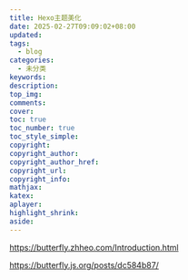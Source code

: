 ```yaml
---
title: Hexo主题美化
date: 2025-02-27T09:09:02+08:00
updated: 
tags: 
  - blog
categories:
  - 未分类
keywords:
description:
top_img:
comments:
cover:
toc: true
toc_number: true
toc_style_simple:
copyright:
copyright_author:
copyright_author_href:
copyright_url:
copyright_info:
mathjax:
katex:
aplayer:
highlight_shrink:
aside:
---
```


https://butterfly.zhheo.com/Introduction.html


https://butterfly.js.org/posts/dc584b87/

